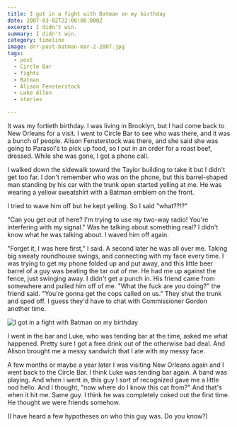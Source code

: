 ```yaml
---
title: I got in a fight with Batman on my birthday
date: 2007-03-02T22:00:00.000Z
excerpt: I didn't win.
summary: I didn't win.
category: timeline
image: drr-post-batman-mar-2-2007.jpg
tags:
  - post 
  - Circle Bar
  - fights
  - Batman
  - Alison Fensterstock
  - Luke Allen
  - stories

---
```


It was my fortieth birthday. I was living in Brooklyn, but I had come back to New Orleans for a visit. I went to Circle Bar to see who was there, and it was a bunch of people. Alison Fensterstock was there, and she said she was going to Parasol's to pick up food, so I put in an order for a roast beef, dressed. While she was gone, I got a phone call.

I walked down the sidewalk toward the Taylor building to take it but I didn't get too far. I don't remember who was on the phone, but this barrel-shaped man standing by his car with the trunk open started yelling at me. He was wearing a yellow sweatshirt with a Batman emblem on the front.

I tried to wave him off but he kept yelling. So I said "what??!?"

"Can you get out of here? I'm trying to use my two-way radio! You're interfering with my signal." Was he talking about something real? I didn't know what he was talking about. I waved him off again.

"Forget it, I was here first," I said. A second later he was all over me. Taking big sweaty roundhouse swings, and connecting with my face every time. I was trying to get my phone folded up and put away, and this little beer barrel of a guy was beating the tar out of me. He had me up against the fence, just swinging away. I didn't get a punch in. His friend came from somewhere and pulled him off of me. "What the fuck are you doing?" the friend said. "You're gonna get the cops called on us." They shut the trunk and sped off. I guess they'd have to chat with Commissioner Gordon another time.

![I got in a fight with Batman on my birthday](/static/img/timeline/drr-post-batman-mar-2-2007.jpg "I got in a fight with Batman on my birthday")

I went in the bar and Luke, who was tending bar at the time, asked me what happened. Pretty sure I got a free drink out of the otherwise bad deal. And Alison brought me a messy sandwich that I ate with my messy face.

A few months or maybe a year later I was visiting New Orleans again and I went back to the Circle Bar. I think Luke was tending bar again. A band was playing. And when i went in, this guy I sort of recognized gave me a little nod hello. And I thought, "now where do I know this cat from?" And that's when it hit me. Same guy. I think he was completely coked out the first time. He thought we were friends somehow.

(I have heard a few hypotheses on who this guy was. Do you know?)